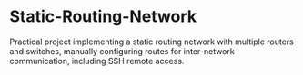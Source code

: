 # Static-Routing-Network
Practical project implementing a static routing network with multiple routers and switches, manually configuring routes for inter-network communication, including SSH remote access.
